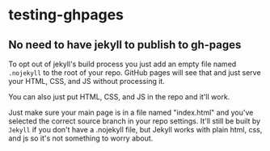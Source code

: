 # testing-ghpages

## No need to have jekyll to publish to gh-pages

To opt out of jekyll's build process you just add an empty file named `.nojekyll` to the root of your repo. GitHub pages will see that and just serve your HTML, CSS, and JS without processing it.

You can also just put HTML, CSS, and JS in the repo and it'll work.

Just make sure your main page is in a file named "index.html" and you've selected the correct source branch in your repo settings. It'll still be built by `Jekyll` if you don't have a .nojekyll file, but Jekyll works with plain html, css, and js so it's not something to worry about. 